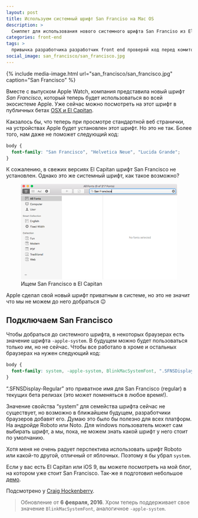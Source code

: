 ```yaml
---
layout: post
title: Используем системный шрифт San Franciso на Mac OS
description: >
  Сниппет для использования нового системного шрифта San Franciso из El Capitan и IOS 9.
categories: front-end
tags: >
  привычка разработчика разработчик front end проверяй код перед комитом программиста
social_image: san_francisco/san_francisco.jpg
---
```


{%
	include media-image.html
	url="san_francisco/san_francisco.jpg"
	caption="San Francisco"
%}

Вместе с выпуском Apple Watch, компания представила новый шрифт <em>San Francisco</em>, который теперь будет использоваться во всей экосистеме Apple. Уже сейчас можно посмотреть на этот шрифт в публичных бетах <a href="/blog/review_ios9_and_osx_el_capitan/">OSX и El Capitan</a>.

<!-- more -->

Какзалось бы, что теперь при просмотре стандартной веб странички, на устройствах Apple будет установлен этот шрифт. Но это не так. Более того, нам даже не поможет следующий код:

~~~css
body {
  font-family: "San Francisco", "Helvetica Neue", "Lucida Grande";
}
~~~

К сожалению, в свежих версиях El Capitan шрифт San Francisco не установлен. Однако это же системный шрифт, как такое возможно?

<figure itemscope itemtype="http://schema.org/ImageObject">
	<img itemprop="contentUrl" alt="Ищем San Francisco в El Capitan" src="/assets/img/san_francisco/all_fonts.png">
	<figcaption itemprop="description">Ищем San Francisco в El Capitan</figcaption>
</figure>

Apple сделал свой новый шрифт приватным в системе, но это не значит что мы не можем до него добраться 😉

## Подключаем San Francisco

Чтобы добраться до системного шрифта, в некоторых браузерах есть значение шрифта <code>-apple-system</code>. В будущем можно будет пользоваться только им, но не сейчас. Чтобы все работало в хроме и остальных браузерах на нужен следующий код:

~~~css
body {
  font-family: system, -apple-system, BlinkMacSystemFont, ".SFNSDisplay-Regular", "Helvetica Neue", "Lucida Grande";
}
~~~

“.SFNSDisplay-Regular” это приватное имя для San Francisco (regular) в текущих бета релизах (это может поменяться в любое время!).

Значение свойства “system” для семейства шрифта сейчас не существует, но возможно в ближайшем будущем, разработчики браузеров добавят его. Думаю это было бы полезно для всех платформ. На андройде Roboto или Noto. Для windows пользователь может сам выбирать шрифт, а мы, пока, не можем знать какой шрифт у него стоит по умолчанию.

Хотя меня не очень радует перспектива использовать шрифт Roboto или какой-то другой, отличный от яблочных. Поэтому я бы убрал <code>system</code>.

Если у вас есть El Capitan или iOS 9, вы можете посмотреть на мой блог, на котором уже стоит San Francisco. Так-же я подготовил небольшое <a href="/demo/san_francisco/">демо</a>.

Подсмотрено у <a href="http://furbo.org/2015/07/09/i-left-my-system-fonts-in-san-francisco/">Craig Hockenberry</a>.

> Обновление от **6 февраля, 2016**.
> Хром теперь поддерживает свое значение `BlinkMacSystemFont`, аналогичное `-apple-system`.

